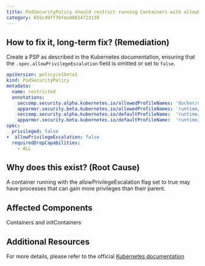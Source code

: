 ```yaml
---
title: PodSecurityPolicy should restrict running Containers with allowPrivilegeEscalation
category: 655c49ff76fdad0024723139
---
```


## How to fix it, long-term fix? (Remediation)

Create a PSP as described in the Kubernetes documentation, ensuring that the `.spec.allowPrivilegeEscalation` field is omitted or set to `false`.

```yaml sample-restricted-pod-security-policy.yaml
apiVersion: policy/v1beta1
kind: PodSecurityPolicy
metadata:
  name: restricted
  annotations:
    seccomp.security.alpha.kubernetes.io/allowedProfileNames: 'docker/default,runtime/default'
    apparmor.security.beta.kubernetes.io/allowedProfileNames: 'runtime/default'
    seccomp.security.alpha.kubernetes.io/defaultProfileName:  'runtime/default'
    apparmor.security.beta.kubernetes.io/defaultProfileName:  'runtime/default'
spec:
  privileged: false
+  allowPrivilegeEscalation: false
  requiredDropCapabilities:
    - ALL
```

## Why does this exist? (Root Cause)

A container running with the allowPrivilegeEscalation flag set to true may have processes that can gain more privileges than their parent.

## Affected Components

Containers and initContainers

## Additional Resources

For more details, please refer to the official [Kubernetes documentation](https://kubernetes.io/docs/tasks/configure-pod-container/security-context/)
